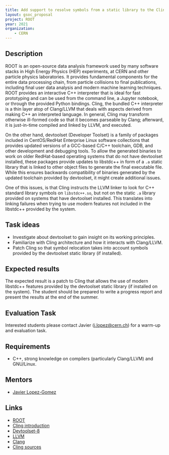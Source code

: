 ```yaml
---
title: Add support to resolve symbols from a static library to the Cling C++ interpreter
layout: gsoc_proposal
project: ROOT
year: 2021
organization:
    - CERN
---
```


## Description
ROOT is an open-source data analysis framework used by many software stacks in High Energy Physics (HEP) experiments, at CERN and other particle physics laboratories. It provides fundamental components for the entire data processing chain, from particle collisions to final publications, including final user data analysis and modern machine learning techniques. ROOT provides an interactive C++ interpreter that is ideal for fast prototyping and can be used from the command line, a Jupyter notebook, or through the provided Python bindings. Cling, the bundled C++ interpreter is a thin layer atop of Clang/LLVM that deals with aspects derived from making C++ an interpreted language. In general, Cling may transform otherwise ill-formed code so that it becomes parseable by Clang; afterward, it is just-in-time compiled and linked by LLVM, and executed.

On the other hand, devtoolset (Developer Toolset) is a family of packages included in CentOS/RedHat Enterprise Linux software collections that provides updated versions of a GCC-based C/C++ toolchain, GDB, and other development and debugging tools. To allow the generated binaries to work on older RedHat-based operating systems that do not have devtoolset installed, these packages provide updates to libstdc++ in form of a `.a` static library that is linked to other object files to generate the final executable file. While this ensures backwards compatibility of binaries generated by the updated toolchain provided by devtoolset, it might create additional issues.

One of this issues, is that Cling instructs the LLVM linker to look for C++ standard library symbols on `libstdc++.so`, but not on the static `.a` library provided on systems that have devtoolset installed. This translates into linking failures when trying to use modern features not included in the libstdc++ provided by the system.

## Task ideas
 * Investigate about devtoolset to gain insight on its working principles.
 * Familiarize with Cling architecture and how it interacts with Clang/LLVM.
 * Patch Cling so that symbol relocation takes into account symbols provided by the devtoolset static library (if installed).

## Expected results
The expected result is a patch to Cling that allows the use of modern libstdc++ features provided by the devtoolset static library (if installed on the system). The student should be prepared to write a progress report and present the results at the end of the summer.

## Evaluation Task
Interested students please contact Javier (j.lopez@cern.ch) for a warm-up and evaluation task.

## Requirements
 * C++, strong knowledge on compilers (particularly Clang/LLVM) and GNU/Linux.

## Mentors
 * [Javier Lopez-Gomez](mailto:j.lopez@cern.ch)

## Links
 * [ROOT](https://root.cern/)
 * [Cling introduction](https://root.cern/primer/#learn-c-at-the-root-prompt)
 * [Devtoolset-8](https://www.softwarecollections.org/en/scls/rhscl/devtoolset-8/)
 * [LLVM](https://llvm.org/)
 * [Clang](https://clang.llvm.org/)
 * [Cling sources](https://github.com/root-project/cling/)

